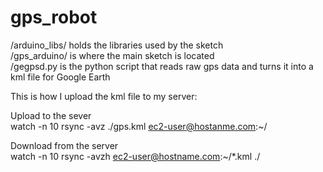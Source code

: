 gps_robot
=========

/arduino_libs/ holds the libraries used by the sketch<br>
/gps_arduino/ is where the main sketch is located<br>
/gegpsd.py is the python script that reads raw gps data and turns it into a kml file for Google Earth<br>

This is how I upload the kml file to my server:<br>

Upload to the sever<br>
watch -n 10 rsync -avz ./gps.kml ec2-user@hostanme.com:~/

Download from the server<br>
watch -n 10 rsync -avzh ec2-user@hostname.com:~/*.kml ./
